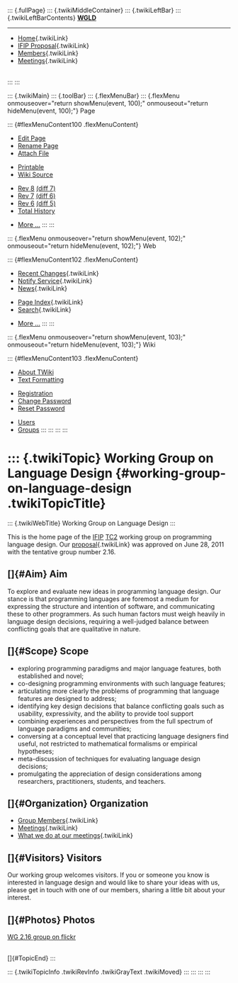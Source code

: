::: {.fullPage}
::: {.twikiMiddleContainer}
::: {.twikiLeftBar}
::: {.twikiLeftBarContents}
**[WGLD](http://www.program-transformation.org/view/WGLD/WebHome)**

------------------------------------------------------------------------

-   [Home](WebHome){.twikiLink}
-   [IFIP Proposal](Proposal){.twikiLink}
-   [Members](GroupMembers){.twikiLink}
-   [Meetings](Meetings){.twikiLink}

\
:::
:::

::: {.twikiMain}
::: {.toolBar}
::: {.flexMenuBar}
::: {.flexMenu onmouseover="return showMenu(event, 100);" onmouseout="return hideMenu(event, 100);"}
Page

::: {#flexMenuContent100 .flexMenuContent}
-   [Edit
    Page](http://www.program-transformation.org/edit/WGLD/WebHome?t=1536826175)
-   [Rename
    Page](http://www.program-transformation.org/rename/WGLD/WebHome)
-   [Attach
    File](http://www.program-transformation.org/attach/WGLD/WebHome)

<!-- -->

-   [Printable](http://www.program-transformation.org/view/WGLD/WebHome?skin=print.pattern)
-   [Wiki
    Source](http://www.program-transformation.org/view/WGLD/WebHome?skin=text&raw=on&contenttype=text/plain)

<!-- -->

-   [Rev
    8](http://www.program-transformation.org/view/WGLD/WebHome?rev=1.8)
    [(diff 7)](http://www.program-transformation.org/rdiff/WGLD/WebHome?rev1=1.8&rev2=1.7)
-   [Rev
    7](http://www.program-transformation.org/view/WGLD/WebHome?rev=1.7)
    [(diff 6)](http://www.program-transformation.org/rdiff/WGLD/WebHome?rev1=1.7&rev2=1.6)
-   [Rev
    6](http://www.program-transformation.org/view/WGLD/WebHome?rev=1.6)
    [(diff 5)](http://www.program-transformation.org/rdiff/WGLD/WebHome?rev1=1.6&rev2=1.5)
-   [Total
    History](http://www.program-transformation.org/rdiff/WGLD/WebHome)

<!-- -->

-   [More
    \...](http://www.program-transformation.org/oops/WGLD/WebHome?template=oopsmore&param1=1.8&param2=1.8)
:::
:::

::: {.flexMenu onmouseover="return showMenu(event, 102);" onmouseout="return hideMenu(event, 102);"}
Web

::: {#flexMenuContent102 .flexMenuContent}
-   [Recent Changes](WebChanges){.twikiLink}
-   [Notify Service](WebNotify){.twikiLink}
-   [News](WebNews){.twikiLink}

<!-- -->

-   [Page Index](WebIndex){.twikiLink}
-   [Search](WebSearch){.twikiLink}

<!-- -->

-   [More
    \...](http://www.program-transformation.org/oops/WGLD/WebHome?template=oopsmore&param1=1.8&param2=1.8)
:::
:::

::: {.flexMenu onmouseover="return showMenu(event, 103);" onmouseout="return hideMenu(event, 103);"}
Wiki

::: {#flexMenuContent103 .flexMenuContent}
-   [About
    TWiki](http://www.program-transformation.org/view/TWiki/WebHome)
-   [Text
    Formatting](http://www.program-transformation.org/view/TWiki/TextFormattingRules)

<!-- -->

-   [Registration](http://www.program-transformation.org/view/TWiki/TWikiRegistration)
-   [Change
    Password](http://www.program-transformation.org/view/TWiki/ChangePassword)
-   [Reset
    Password](http://www.program-transformation.org/view/TWiki/ResetPassword)

<!-- -->

-   [Users](http://www.program-transformation.org/view/Main/TWikiUsers)
-   [Groups](http://www.program-transformation.org/view/Main/TWikiGroups)
:::
:::
:::
:::

::: {.twikiTopic}
Working Group on Language Design {#working-group-on-language-design .twikiTopicTitle}
================================

::: {.twikiWebTitle}
Working Group on Language Design
:::

This is the home page of the
[IFIP](http://www.ifip.org/index.php?option=com_content&task=view&id=160&Itemid=480)
[TC2](http://www.ifip.org/ifiptc2/) working group on programming
language design. Our [proposal](Proposal){.twikiLink} was approved on
June 28, 2011 with the tentative group number 2.16.

[]{#Aim} Aim
------------

To explore and evaluate new ideas in programming language design. Our
stance is that programming languages are foremost a medium for
expressing the structure and intention of software, and communicating
these to other programmers. As such human factors must weigh heavily in
language design decisions, requiring a well-judged balance between
conflicting goals that are qualitative in nature.

[]{#Scope} Scope
----------------

-   exploring programming paradigms and major language features, both
    established and novel;
-   co-designing programming environments with such language features;
-   articulating more clearly the problems of programming that language
    features are designed to address;
-   identifying key design decisions that balance conflicting goals such
    as usability, expressivity, and the ability to provide tool support
-   combining experiences and perspectives from the full spectrum of
    language paradigms and communities;
-   conversing at a conceptual level that practicing language designers
    find useful, not restricted to mathematical formalisms or empirical
    hypotheses;
-   meta-discussion of techniques for evaluating language design
    decisions;
-   promulgating the appreciation of design considerations among
    researchers, practitioners, students, and teachers.

[]{#Organization} Organization
------------------------------

-   [Group Members](GroupMembers){.twikiLink}
-   [Meetings](Meetings){.twikiLink}
-   [What we do at our meetings](WhatWeDoAtOurMeetings){.twikiLink}

[]{#Visitors} Visitors
----------------------

Our working group welcomes visitors. If you or someone you know is
interested in language design and would like to share your ideas with
us, please get in touch with one of our members, sharing a little bit
about your interest.

[]{#Photos} Photos
------------------

[WG 2.16 group on flickr](http://www.flickr.com/groups/wgld)

\
[]{#TopicEnd}
:::

::: {.twikiTopicInfo .twikiRevInfo .twikiGrayText .twikiMoved}
:::
:::
:::
:::
